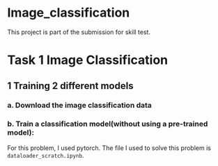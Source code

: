 # Image_classification

This project is part of the submission for skill test.  

# Task 1 Image Classification

## 1 Training 2 different models

### a. Download the image classification data
### b. Train a classification model(without using a pre-trained model):

For this problem, I used pytorch. The file I used to solve this problem is `dataloader_scratch.ipynb`. 
